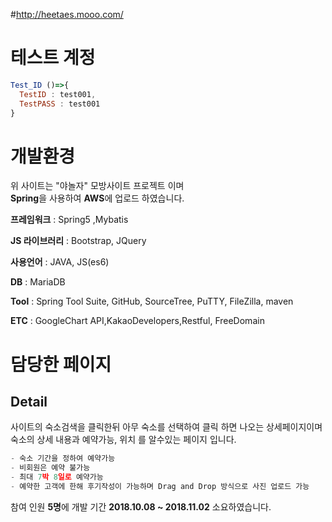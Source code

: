 #http://heetaes.mooo.com/

# 테스트 계정
```js
Test_ID ()=>{
  TestID : test001,
  TestPASS : test001
}
```


# 개발환경
위 사이트는 "야놀자" 모방사이트 프로젝트 이며  
**Spring**을 사용하여 **AWS**에 업로드 하였습니다. 

**프레임워크** : Spring5 ,Mybatis

**JS 라이브러리** : Bootstrap, JQuery

**사용언어** : JAVA, JS(es6)

**DB** : MariaDB

**Tool** : Spring Tool Suite, GitHub, SourceTree, PuTTY, FileZilla, maven

**ETC** : GoogleChart API,KakaoDevelopers,Restful, FreeDomain


# 담당한 페이지
## Detail
사이트의 숙소검색을 클릭한뒤 아무 숙소를 선택하여 클릭 하면 나오는 상세페이지이며  
숙소의 상세 내용과 예약가능, 위치 를 알수있는 페이지 입니다.   
```js
- 숙소 기간을 정하여 예약가능
- 비회원은 예약 불가능
- 최대 7박 8일로 예약가능
- 예약한 고객에 한해 후기작성이 가능하며 Drag and Drop 방식으로 사진 업로드 가능
```

참여 인원 **5명**에 개발 기간 **2018.10.08 ~ 2018.11.02** 소요하였습니다.



